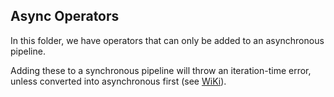 ## Async Operators

In this folder, we have operators that can only be added to an asynchronous pipeline.

Adding these to a synchronous pipeline will throw an iteration-time error, unless converted into asynchronous first (see [WiKi](https://github.com/vitaly-t/iter-ops/wiki/Asynchronous-Iterables)).
